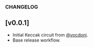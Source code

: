 ### CHANGELOG

## [v0.0.1]

- Initial Keccak circuit from [@vocdoni](https://github.com/vocdoni/keccak256-circom/).
- Base release workflow.
